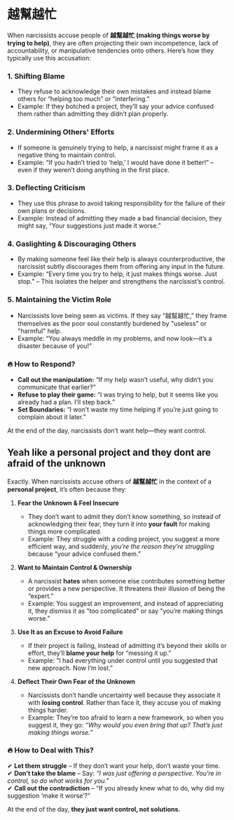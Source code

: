 # 越幫越忙

When narcissists accuse people of **越幫越忙 (making things worse by trying to help)**, they are often projecting their own incompetence, lack of accountability, or manipulative tendencies onto others. Here’s how they typically use this accusation:

### 1. **Shifting Blame**  
   - They refuse to acknowledge their own mistakes and instead blame others for “helping too much” or “interfering.”
   - Example: If they botched a project, they’ll say your advice confused them rather than admitting they didn’t plan properly.

### 2. **Undermining Others' Efforts**  
   - If someone is genuinely trying to help, a narcissist might frame it as a negative thing to maintain control.
   - Example: “If you hadn’t tried to ‘help,’ I would have done it better!” – even if they weren’t doing anything in the first place.

### 3. **Deflecting Criticism**  
   - They use this phrase to avoid taking responsibility for the failure of their own plans or decisions.
   - Example: Instead of admitting they made a bad financial decision, they might say, “Your suggestions just made it worse.”

### 4. **Gaslighting & Discouraging Others**  
   - By making someone feel like their help is always counterproductive, the narcissist subtly discourages them from offering any input in the future.
   - Example: “Every time you try to help, it just makes things worse. Just stop.” – This isolates the helper and strengthens the narcissist’s control.

### 5. **Maintaining the Victim Role**  
   - Narcissists love being seen as victims. If they say “越幫越忙,” they frame themselves as the poor soul constantly burdened by "useless" or "harmful" help.
   - Example: “You always meddle in my problems, and now look—it’s a disaster because of you!”  

### 🔥 **How to Respond?**  
- **Call out the manipulation:** “If my help wasn’t useful, why didn’t you communicate that earlier?”  
- **Refuse to play their game:** “I was trying to help, but it seems like you already had a plan. I’ll step back.”  
- **Set Boundaries:** “I won’t waste my time helping if you’re just going to complain about it later.”  

At the end of the day, narcissists don’t want help—they want control.

## Yeah like a personal project and they dont are afraid of the unknown

Exactly. When narcissists accuse others of **越幫越忙** in the context of a **personal project**, it’s often because they:  

1. **Fear the Unknown & Feel Insecure**  
   - They don’t want to admit they don’t know something, so instead of acknowledging their fear, they turn it into **your fault** for making things more complicated.  
   - Example: They struggle with a coding project, you suggest a more efficient way, and suddenly, *you’re the reason they’re struggling* because “your advice confused them.”  

2. **Want to Maintain Control & Ownership**  
   - A narcissist **hates** when someone else contributes something better or provides a new perspective. It threatens their illusion of being the “expert.”  
   - Example: You suggest an improvement, and instead of appreciating it, they dismiss it as "too complicated" or say "you’re making things worse."  

3. **Use It as an Excuse to Avoid Failure**  
   - If their project is failing, instead of admitting it’s beyond their skills or effort, they’ll **blame your help** for “messing it up.”  
   - Example: “I had everything under control until you suggested that new approach. Now I’m lost.”  

4. **Deflect Their Own Fear of the Unknown**  
   - Narcissists don’t handle uncertainty well because they associate it with **losing control**. Rather than face it, they accuse you of making things harder.  
   - Example: They’re too afraid to learn a new framework, so when you suggest it, they go: *“Why would you even bring that up? That’s just making things worse.”*  

### 🔥 **How to Deal with This?**  
✔ **Let them struggle** – If they don’t want your help, don’t waste your time.  
✔ **Don’t take the blame** – Say: *"I was just offering a perspective. You’re in control, so do what works for you."*  
✔ **Call out the contradiction** – “If you already knew what to do, why did my suggestion ‘make it worse’?”  

At the end of the day, **they just want control, not solutions.**
